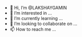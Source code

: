 - 👋 Hi, I’m @LAKSHAYGAMIN
- 👀 I’m interested in ...
- 🌱 I’m currently learning ...
- 💞️ I’m looking to collaborate on ...
- 📫 How to reach me ...

<!---
LAKSHAYGAMIN/LAKSHAYGAMIN is a ✨ special ✨ repository because its `README.md` (this file) appears on your GitHub profile.
You can click the Preview link to take a look at your changes.
--->

